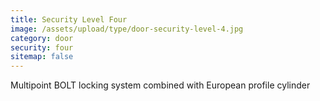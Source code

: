 ```yaml
---
title: Security Level Four
image: /assets/upload/type/door-security-level-4.jpg
category: door
security: four
sitemap: false
---
```


Multipoint BOLT locking system combined with European profile cylinder
